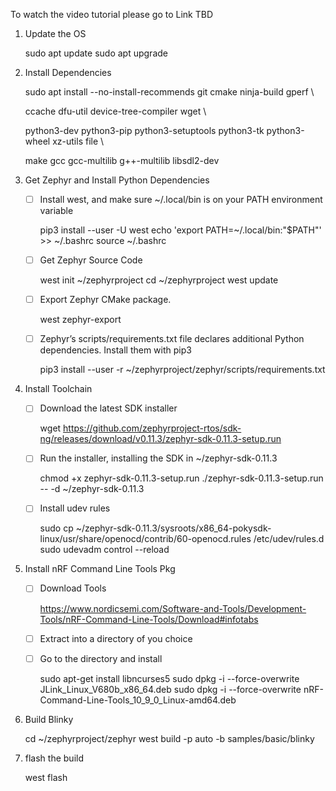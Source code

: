 To watch the video tutorial please go to Link TBD

1. Update the OS

   sudo apt update
   sudo apt upgrade

   

2. Install Dependencies

   sudo apt install --no-install-recommends git cmake ninja-build gperf \\

     ccache dfu-util device-tree-compiler wget \\

     python3-dev python3-pip python3-setuptools python3-tk python3-wheel xz-utils file \\

     make gcc gcc-multilib g++-multilib libsdl2-dev

   

3. Get Zephyr and Install Python Dependencies

   - [ ] Install west, and make sure ~/.local/bin is on your PATH environment variable

     pip3 install --user -U west
     echo 'export PATH=~/.local/bin:"$PATH"' >> ~/.bashrc
     source ~/.bashrc

     

   - [ ] Get Zephyr Source Code

     west init ~/zephyrproject
     cd ~/zephyrproject
     west update

     

   - [ ] Export Zephyr CMake package.

     west zephyr-export

     

   - [ ] Zephyr’s scripts/requirements.txt file declares additional Python dependencies. Install them with pip3

     pip3 install --user -r ~/zephyrproject/zephyr/scripts/requirements.txt

     

4. Install Toolchain

   - [ ] Download the latest SDK installer

     wget https://github.com/zephyrproject-rtos/sdk-ng/releases/download/v0.11.3/zephyr-sdk-0.11.3-setup.run

     

   - [ ] Run the installer, installing the SDK in ~/zephyr-sdk-0.11.3

     chmod +x zephyr-sdk-0.11.3-setup.run
     ./zephyr-sdk-0.11.3-setup.run -- -d ~/zephyr-sdk-0.11.3

     

   - [ ] Install udev rules

     sudo cp ~/zephyr-sdk-0.11.3/sysroots/x86_64-pokysdk-linux/usr/share/openocd/contrib/60-openocd.rules /etc/udev/rules.d
     sudo udevadm control --reload

     

5. Install nRF Command Line Tools Pkg

   - [ ] Download Tools

     https://www.nordicsemi.com/Software-and-Tools/Development-Tools/nRF-Command-Line-Tools/Download#infotabs

     

   - [ ] Extract into a directory of you choice

     

   - [ ] Go to the directory and install

     sudo apt-get install libncurses5
     sudo dpkg -i --force-overwrite JLink_Linux_V680b_x86_64.deb
     sudo dpkg -i --force-overwrite nRF-Command-Line-Tools_10_9_0_Linux-amd64.deb 

6. Build Blinky

   cd ~/zephyrproject/zephyr
   west build -p auto -b <your-board-name> samples/basic/blinky

   

7. flash the build

   west flash

   

   
